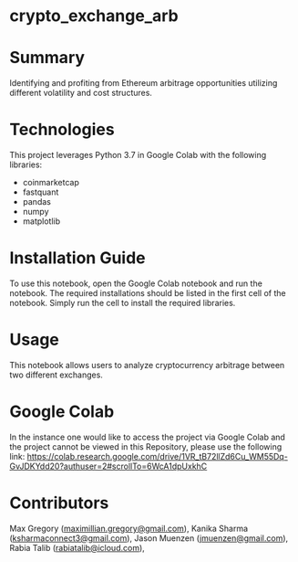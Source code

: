 # crypto_exchange_arb

# **Summary**
Identifying and profiting from Ethereum arbitrage opportunities utilizing different volatility and cost structures.

# **Technologies**
This project leverages Python 3.7 in Google Colab with the following libraries:

- coinmarketcap
- fastquant
- pandas
- numpy
- matplotlib

# **Installation Guide**
To use this notebook, open the Google Colab notebook and run the notebook. The required installations should be listed in the first cell of the notebook. Simply run the cell to install the required libraries.

# **Usage**
This notebook allows users to analyze cryptocurrency arbitrage between two different exchanges. 

# **Google Colab**
In the instance one would like to access the project via Google Colab and the project cannot be viewed in this Repository, please use the following link: https://colab.research.google.com/drive/1VR_tB72llZd6Cu_WM55Dq-GvJDKYdd20?authuser=2#scrollTo=6WcA1dpUxkhC

# **Contributors**
 Max Gregory (maximillian.gregory@gmail.com), Kanika Sharma (ksharmaconnect3@gmail.com), Jason Muenzen (jmuenzen@gmail.com), Rabia Talib (rabiatalib@icloud.com),
